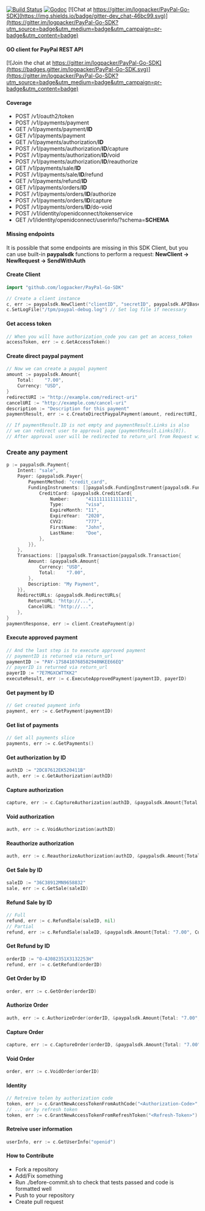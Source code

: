 [![Build Status](https://travis-ci.org/logpacker/PayPal-Go-SDK.svg?branch=master)](https://travis-ci.org/logpacker/PayPal-Go-SDK)
[![Godoc](http://img.shields.io/badge/godoc-reference-blue.svg?style=flat)](https://godoc.org/github.com/logpacker/PayPal-Go-SDK)
[![Chat at https://gitter.im/logpacker/PayPal-Go-SDK](https://img.shields.io/badge/gitter-dev_chat-46bc99.svg)](https://gitter.im/logpacker/PayPal-Go-SDK?utm_source=badge&utm_medium=badge&utm_campaign=pr-badge&utm_content=badge)

#### GO client for PayPal REST API

[![Join the chat at https://gitter.im/logpacker/PayPal-Go-SDK](https://badges.gitter.im/logpacker/PayPal-Go-SDK.svg)](https://gitter.im/logpacker/PayPal-Go-SDK?utm_source=badge&utm_medium=badge&utm_campaign=pr-badge&utm_content=badge)

#### Coverage
 * POST /v1/oauth2/token
 * POST /v1/payments/payment
 * GET /v1/payments/payment/**ID**
 * GET /v1/payments/payment
 * GET /v1/payments/authorization/**ID**
 * POST /v1/payments/authorization/**ID**/capture
 * POST /v1/payments/authorization/**ID**/void
 * POST /v1/payments/authorization/**ID**/reauthorize
 * GET /v1/payments/sale/**ID**
 * POST /v1/payments/sale/**ID**/refund
 * GET /v1/payments/refund/**ID**
 * GET /v1/payments/orders/**ID**
 * POST /v1/payments/orders/**ID**/authorize
 * POST /v1/payments/orders/**ID**/capture
 * POST /v1/payments/orders/**ID**/do-void
 * POST /v1/identity/openidconnect/tokenservice
 * GET /v1/identity/openidconnect/userinfo/?schema=**SCHEMA**

#### Missing endpoints
It is possible that some endpoints are missing in this SDK Client, but you can use built-in **paypalsdk** functions to perform a request: **NewClient -> NewRequest -> SendWithAuth**

#### Create Client

```go
import "github.com/logpacker/PayPal-Go-SDK"
```

```go
// Create a client instance
c, err := paypalsdk.NewClient("clientID", "secretID", paypalsdk.APIBaseSandBox)
c.SetLogFile("/tpm/paypal-debug.log") // Set log file if necessary
```

#### Get access token
```go
// When you will have authorization_code you can get an access_token
accessToken, err := c.GetAccessToken()
```

#### Create direct paypal payment

```go
// Now we can create a paypal payment
amount := paypalsdk.Amount{
    Total:    "7.00",
    Currency: "USD",
}
redirectURI := "http://example.com/redirect-uri"
cancelURI := "http://example.com/cancel-uri"
description := "Description for this payment"
paymentResult, err := c.CreateDirectPaypalPayment(amount, redirectURI, cancelURI, description)

// If paymentResult.ID is not empty and paymentResult.Links is also
// we can redirect user to approval page (paymentResult.Links[0]).
// After approval user will be redirected to return_url from Request with PaymentID
```

### Create any payment
```go
p := paypalsdk.Payment{
    Intent: "sale",
    Payer: &paypalsdk.Payer{
        PaymentMethod: "credit_card",
        FundingInstruments: []paypalsdk.FundingInstrument{paypalsdk.FundingInstrument{
            CreditCard: &paypalsdk.CreditCard{
                Number:      "4111111111111111",
                Type:        "visa",
                ExpireMonth: "11",
                ExpireYear:  "2020",
                CVV2:        "777",
                FirstName:   "John",
                LastName:    "Doe",
            },
        }},
    },
    Transactions: []paypalsdk.Transaction{paypalsdk.Transaction{
        Amount: &paypalsdk.Amount{
            Currency: "USD",
            Total:    "7.00",
        },
        Description: "My Payment",
    }},
    RedirectURLs: &paypalsdk.RedirectURLs{
        ReturnURL: "http://...",
        CancelURL: "http://...",
    },
}
paymentResponse, err := client.CreatePayment(p)
```

#### Execute approved payment

```go
// And the last step is to execute approved payment
// paymentID is returned via return_url
paymentID := "PAY-17S8410768582940NKEE66EQ"
// payerID is returned via return_url
payerID := "7E7MGXCWTTKK2"
executeResult, err := c.ExecuteApprovedPayment(paymentID, payerID)
```

#### Get payment by ID

```go
// Get created payment info
payment, err := c.GetPayment(paymentID)
```

#### Get list of payments

```go
// Get all payments slice
payments, err := c.GetPayments()
```

#### Get authorization by ID

```go
authID := "2DC87612EK520411B"
auth, err := c.GetAuthorization(authID)
```

#### Capture authorization

```go
capture, err := c.CaptureAuthorization(authID, &paypalsdk.Amount{Total: "7.00", Currency: "USD"}, true)
```

#### Void authorization

```go
auth, err := c.VoidAuthorization(authID)
```

#### Reauthorize authorization

```go
auth, err := c.ReauthorizeAuthorization(authID, &paypalsdk.Amount{Total: "7.00", Currency: "USD"})
```

#### Get Sale by ID

```go
saleID := "36C38912MN9658832"
sale, err := c.GetSale(saleID)
```

#### Refund Sale by ID

```go
// Full
refund, err := c.RefundSale(saleID, nil)
// Partial
refund, err := c.RefundSale(saleID, &paypalsdk.Amount{Total: "7.00", Currency: "USD"})
```

#### Get Refund by ID

```go
orderID := "O-4J082351X3132253H"
refund, err := c.GetRefund(orderID)
```

#### Get Order by ID

```go
order, err := c.GetOrder(orderID)
```

#### Authorize Order

```go
auth, err := c.AuthorizeOrder(orderID, &paypalsdk.Amount{Total: "7.00", Currency: "USD"})
```

#### Capture Order

```go
capture, err := c.CaptureOrder(orderID, &paypalsdk.Amount{Total: "7.00", Currency: "USD"}, true, nil)
```

#### Void Order

```go
order, err := c.VoidOrder(orderID)
```

#### Identity

```go
// Retreive tolen by authorization code
token, err := c.GrantNewAccessTokenFromAuthCode("<Authorization-Code>", "http://example.com/myapp/return.php")
// ... or by refresh token
token, err := c.GrantNewAccessTokenFromRefreshToken("<Refresh-Token>")
```

#### Retreive user information

```go
userInfo, err := c.GetUserInfo("openid")
```

#### How to Contribute

* Fork a repository
* Add/Fix something
* Run ./before-commit.sh to check that tests passed and code is formatted well
* Push to your repository
* Create pull request
